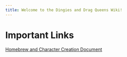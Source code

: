 ```yaml
---
title: Welcome to the Dingies and Drag Queens Wiki!
---
```

# Important Links
[Homebrew and Character Creation Document](https://docs.google.com/document/d/1GyZ967od1gMjKSl7hZ31i3rEnH9sMv9GgVYi9SFBdRY/edit?usp=sharing)
